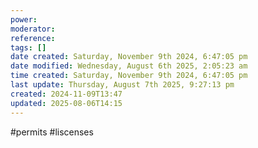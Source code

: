 ```yaml
---
power: 
moderator: 
reference: 
tags: []
date created: Saturday, November 9th 2024, 6:47:05 pm
date modified: Wednesday, August 6th 2025, 2:05:23 am
time created: Saturday, November 9th 2024, 6:47:05 pm
last update: Thursday, August 7th 2025, 9:27:13 pm
created: 2024-11-09T13:47
updated: 2025-08-06T14:15
---
```

#permits #liscenses 